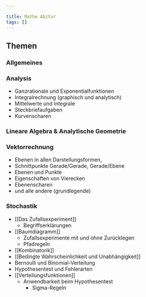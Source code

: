 ```yaml
---

title: Mathe Abitur
tags: []
---
```


## Themen

### Allgemeines

### Analysis

- Ganzrationale und Exponentialfunktionen
- Integralrechnung (graphisch und analytisch)
- Mittelwerte und Integrale
- Steckbriefaufgaben
- Kurvenscharen

### Lineare Algebra & Analytische Geometrie

### Vektorrechnung

- Ebenen in allen Darstellungsformen, 
- Schnittpunkte Gerade/Gerade, Gerade/Ebene
- Ebenen und Punkte
- Eigenschaften von Vierecken
- Ebenenscharen
- und alle andere (grundlegende)

### Stochastik

- [[Das Zufallsexperiment]]
	- Begriffserklärungen
- [[Baumdiagramm]]
	- Zufallsexperimente mit und ohne Zurücklegen
	- Pfadregeln
- [[Kombinatorik]]
- [[Bedingte Wahrscheinlichkeit und Unabhängigkeit]]
- Bernoulli und Binomial-Verteilung
- Hypothesentest und Fehlerarten
- [[Verteilungsfunktionen]]
	- Anwendbarkeit beim Hypothesentest
		- Sigma-Regeln